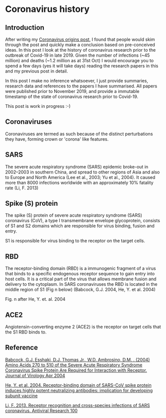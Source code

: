 ﻿# Coronavirus history


## Introduction

After writing my [Coronavirus origins post](https://humblescientist.github.io/2020/10/18/coronavirus_origins.html), I found that people would skim through the post and quickly make a conclusion based on pre-conceived ideas. In this post I look at the history of coronavirus research prior to the outbreak of Covid-19 in late 2019. Given the number of infections (~45 million) and deaths (~1.2 million as at 31st Oct) I would encourage you to spend a few days (yes it will take days) reading the research papers in this and my previous post in detail.

In this post I make no inference whatsoever, I just provide summaries, research data and references to the papers I have summarised. All papers were published prior to November 2019, and provide a immutable timestamp of the state of coronavirus research prior to Covid-19.

This post is work in progress :-)

## Coronaviruses

Coronaviruses are termed as such because of the distinct perturbations they have, forming crown or 'corona' like features.

## SARS

The severe acute respiratory syndrome (SARS) epidemic broke-out in 2002–2003 in southern China, and spread to other regions of Asia and also to Europe and North America (Lee et al., 2003; Yu et al., 2004). It caused more than 8000 infections worldwide with an approximately 10% fatality rate (Li, F. 2013)

## Spike (S) protein

The spike (S) protein of severe acute respiratory syndrome (SARS) coronavirus (CoV), a type I transmembrane envelope glycoprotein, consists of S1 and S2 domains which are responsible for virus binding, fusion and entry.

S1 is responsible for virus binding to the receptor on the target cells.

## RBD

The receptor-binding domain (RBD) is a immunogenic fragment of a virus that binds to a specific endogenous receptor sequence to gain entry into host cells. It is a critical part of the virus that allows membrane fusion and delivery to the cytoplasm. In SARS coronaviruses the RBD is located in the middle region of S1 (Fig n below) (Babcock, G.J. 2004, He, Y. et al. 2004)

Fig. n after He, Y. et. al. 2004

## ACE2

Angiotensin-converting enzyme 2 (ACE2) is the receptor on target cells that the S1 RBD binds to.

## Reference

[Babcock, G.J. Esshaki, D.J. Thomas Jr., W.D. Ambrosino, D.M. . (2004) Amino Acids 270 to 510 of the Severe Acute Respiratory Syndrome Coronavirus Spike Protein Are Required for Interaction with Receptor. Journal of Virology Apr 2004](https://jvi.asm.org/content/78/9/4552)

[He, Y. et al. 2004. Receptor-binding domain of SARS-CoV spike protein induces highly potent neutralizing antibodies: implication for developing subunit vaccine](https://www.ncbi.nlm.nih.gov/pmc/articles/PMC7092904/)

[Li, F. 2013. Receptor recognition and cross-species infections of SARS coronavirus. Antiviral Research 100](https://www.ncbi.nlm.nih.gov/pmc/articles/PMC3840050/pdf/main.pdf)
